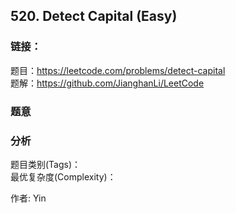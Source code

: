 ## 520. Detect Capital (Easy)

### **链接**：
题目：https://leetcode.com/problems/detect-capital  
题解：https://github.com/JianghanLi/LeetCode

### **题意**



### **分析**  
题目类别(Tags)：  
最优复杂度(Complexity)：  



作者: Yin

